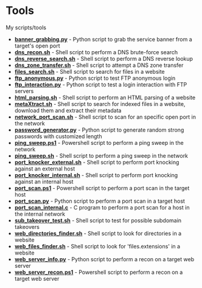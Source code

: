 # Tools
My scripts/tools

* [**banner_grabbing.py**](https://github.com/Kothmun/Tools/blob/main/banner_grabbing.py) - Python script to grab the service banner from a target's open port 
* [**dns_recon.sh**](https://github.com/Kothmun/Tools/blob/main/dns_recon.sh) - Shell script to perform a DNS brute-force search
* [**dns_reverse_search.sh**](https://github.com/Kothmun/Tools/blob/main/dns_reverse_search.sh) - Shell script to perform a DNS reverse lookup
* [**dns_zone_transfer.sh**](https://github.com/Kothmun/Tools/blob/main/dns_zone_transfer.sh) - Shell script to attempt a DNS zone transfer
* [**files_search.sh**](https://github.com/Kothmun/Tools/blob/main/files_search.sh) - Shell script to search for files in a website
* [**ftp_anonymous.py**](https://github.com/Kothmun/Tools/blob/main/ftp_anonymous.py) - Python script to test FTP anonymous login
* [**ftp_interaction.py**](https://github.com/Kothmun/Tools/blob/main/ftp_interaction.py) - Python script to test a login interaction with FTP servers
* [**html_parsing.sh**](https://github.com/Kothmun/Tools/blob/main/html_parsing.sh) - Shell script to perform an HTML parsing of a website
* [**metaXtract.sh**](https://github.com/Kothmun/Tools/blob/main/metaXtract.sh) - Shell script to search for indexed files in a website, download them and extract their metadata
* [**network_port_scan.sh**](https://github.com/Kothmun/Tools/blob/main/network_port_scan.sh) - Shell script to scan for an specific open port in the network
* [**password_generator.py**](https://github.com/Kothmun/Tools/blob/main/password_generator.py) - Python script to generate random strong passwords with customized length
* [**ping_sweep.ps1**](https://github.com/Kothmun/Tools/blob/main/ping_sweep.ps1) - Powershell script to perform a ping sweep in the network
* [**ping_sweep.sh**](https://github.com/Kothmun/Tools/blob/main/ping_sweep.sh) - Shell script to perform a ping sweep in the network
* [**port_knocker_external.sh**](https://github.com/Kothmun/Tools/blob/main/port_knocker_external.sh) - Shell script to perform port knocking against an external host
* [**port_knocker_internal.sh**](https://github.com/Kothmun/Tools/blob/main/port_knocker_internal.sh) - Shell script to perform port knocking against an internal host
* [**port_scan.ps1**](https://github.com/Kothmun/Tools/blob/main/port_scan.ps1) - Powershell script to perform a port scan in the target host
* [**port_scan.py**](https://github.com/Kothmun/Tools/blob/main/port_scan.py) - Python script to perform a port scan in a target host
* [**port_scan_internal.c**](https://github.com/Kothmun/Tools/blob/main/port_scan_internal.c) - C program to perform a port scan for a host in the internal network
* [**sub_takeover_test.sh**](https://github.com/Kothmun/Tools/blob/main/sub_takeover_test.sh) - Shell script to test for possible subdomain takeovers
* [**web_directories_finder.sh**](https://github.com/Kothmun/Tools/blob/main/web_directories_finder.sh) - Shell script to look for directories in a website
* [**web_files_finder.sh**](https://github.com/Kothmun/Tools/blob/main/web_files_finder.sh) - Shell script to look for 'files.extensions' in a website
* [**web_server_info.py**](https://github.com/Kothmun/Tools/blob/main/web_server_info.py) - Python script to perform a recon on a target web server 
* [**web_server_recon.ps1**](https://github.com/Kothmun/Tools/blob/main/web_server_recon.ps1) - Powershell script to perform a recon on a target web server 
